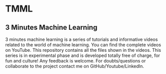 # TMML
## 3 Minutes Machine Learning
3 minutes machine learning is a series of tutorials and informative videos related to the world of machine learning. You can find the complete videos on YouTube. This repository contains all the files shown in the videos. This series is in experimental phase and is developed totally free of charge, for fun and culture! Any feedback is welcome. For doubts/questions or collaborate to the project contact me on GitHub/Youtube/LinkedIn.

